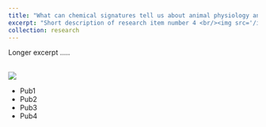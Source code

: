 ```yaml
---
title: "What can chemical signatures tell us about animal physiology and health status?"
excerpt: "Short description of research item number 4 <br/><img src='/images/500x300.png'>"
collection: research
---
```


Longer excerpt .....

<br/><img src='/images/500x300.png'>

* Pub1
* Pub2
* Pub3
* Pub4